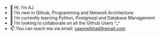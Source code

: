 - 👋 Hi, I’m AJ
- 👀 I’m new in Github, Programming and Network Architecture
- 🌱 I’m currently learning Python, Postgresql and Database Management
- 💞️ I’m looking to collaborate on all the Github Users ^_^
- 📫 You can reach me via email: yawmeljihad@gmail.com 

<!---
yawjihagu/yawjihagu is a ✨ special ✨ repository because its `README.md` (this file) appears on your GitHub profile.
You can click the Preview link to take a look at your changes.
--->
